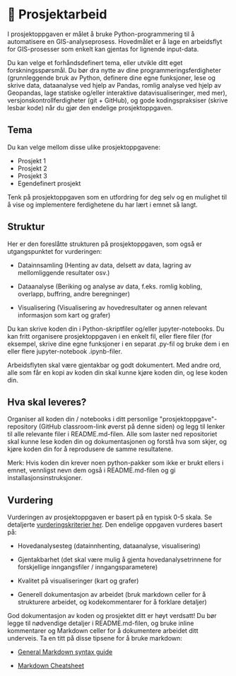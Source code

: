 # 📖 Prosjektarbeid

I prosjektoppgaven er målet å bruke Python-programmering til å automatisere en GIS-analyseprosess. Hovedmålet er å lage en arbeidsflyt for GIS-prosesser som enkelt kan gjentas for lignende input-data.

Du kan velge et forhåndsdefinert tema, eller utvikle ditt eget forskningsspørsmål. Du bør dra nytte av dine programmeringsferdigheter (grunnleggende bruk av Python, definere dine egne funksjoner, lese og skrive data, dataanalyse ved hjelp av Pandas, romlig analyse ved hjelp av Geopandas, lage statiske og/eller interaktive datavisualiseringer, med mer), versjonskontrollferdigheter (git + GitHub), og gode kodingspraksiser (skrive lesbar kode) når du gjør den endelige prosjektoppgaven.

## Tema

Du kan velge mellom disse ulike prosjektoppgavene:

* Prosjekt 1
* Prosjekt 2
* Prosjekt 3
* Egendefinert prosjekt

Tenk på prosjektoppgaven som en utfordring for deg selv og en mulighet til å vise og implementere ferdighetene du har lært i emnet så langt.

## Struktur

Her er den foreslåtte strukturen på prosjektoppgaven, som også er utgangspunktet for vurderingen:

* Datainnsamling (Henting av data, delsett av data, lagring av mellomliggende resultater osv.)

* Dataanalyse (Beriking og analyse av data, f.eks. romlig kobling, overlapp, buffring, andre beregninger)

* Visualisering (Visualisering av hovedresultater og annen relevant informasjon som kart og grafer)


Du kan skrive koden din i Python-skriptfiler og/eller jupyter-notebooks. Du kan fritt organisere prosjektoppgaven i en enkelt fil, eller flere filer (for eksempel, skrive dine egne funksjoner i en separat .py-fil og bruke dem i en eller flere jupyter-notebook .ipynb-filer.

Arbeidsflyten skal være gjentakbar og godt dokumentert. Med andre ord, alle som får en kopi av koden din skal kunne kjøre koden din, og lese koden din.

## Hva skal leveres?

Organiser all koden din / notebooks i ditt personlige "prosjektoppgave"-repository (GitHub classroom-link øverst på denne siden) og legg til lenker til alle relevante filer i README.md-filen. Alle som laster ned repositoriet skal kunne lese koden din og dokumentasjonen og forstå hva som skjer, og kjøre koden din for å reprodusere de samme resultatene.

Merk: Hvis koden din krever noen python-pakker som ikke er brukt ellers i emnet, vennligst nevn dem også i README.md-filen og gi installasjonsinstruksjoner.

## Vurdering

Vurderingen av prosjektoppgaven er basert på en typisk 0-5 skala. Se detaljerte [vurderingskriterier her](). Den endelige oppgaven vurderes basert på:

* Hovedanalysesteg (datainnhenting, dataanalyse, visualisering)

* Gjentakbarhet (det skal være mulig å gjenta hovedanalysetrinnene for forskjellige inngangsfiler / inngangsparametere)

* Kvalitet på visualiseringer (kart og grafer)

* Generell dokumentasjon av arbeidet (bruk markdown celler for å strukturere arbeidet, og kodekommentarer for å forklare detaljer)

God dokumentasjon av koden og prosjektet ditt er høyt verdsatt! Du bør legge til nødvendige detaljer i README.md-filen, og bruke inline kommentarer og Markdown celler for å dokumentere arbeidet ditt underveis. Ta en titt på disse tipsene for å bruke markdown:

* [General Markdown syntax guide](https://guides.github.com/features/mastering-markdown/)

* [Markdown Cheatsheet](https://www.markdownguide.org/cheat-sheet/)
